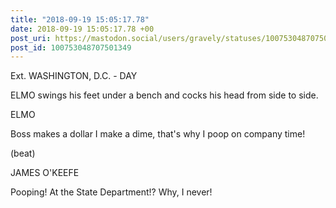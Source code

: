 ```yaml
---
title: "2018-09-19 15:05:17.78"
date: 2018-09-19 15:05:17.78 +00
post_uri: https://mastodon.social/users/gravely/statuses/100753048707501349
post_id: 100753048707501349
---
```

Ext. WASHINGTON, D.C. - DAY

ELMO swings his feet under a bench and cocks his head from side to side.

ELMO

Boss makes a dollar I make a dime, that's why I poop on company time!

(beat)

JAMES O'KEEFE

Pooping! At the State Department!? Why, I never!


